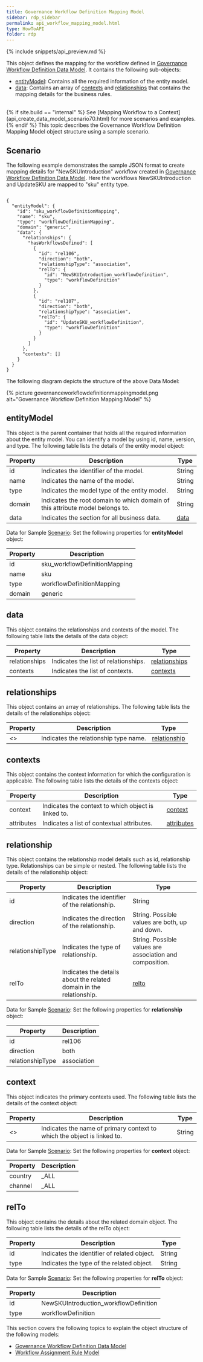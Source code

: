 ```yaml
---
title: Governance Workflow Definition Mapping Model
sidebar: rdp_sidebar
permalink: api_workflow_mapping_model.html
type: HowToAPI
folder: rdp
---
```


{% include snippets/api_preview.md %}

This object defines the mapping for the workflow defined in [Governance Workflow Definition Data Model](api_workflow_defn_data_model.html). It contains the following sub-objects:
* [entityModel](#entitymodel): Contains all the required information of the entity model.
* [data](#data): Contains an array of [contexts](#contexts) and [relationships](#relationships) that contains the mapping details for the business rules.

<br>
{% if site.build == "internal" %}
See [Mapping Workflow to a Context](api_create_data_model_scenario70.html) for more scenarios and examples.{% endif %} This topic describes the Governance Workflow Definition Mapping Model object structure using a sample scenario.

## Scenario 

The following example demonstrates the sample JSON format to create mapping details for "NewSKUIntroduction" workflow created in [Governance Workflow Definition Data Model](api_workflow_defn_data_model.html). Here the workflows NewSKUIntroduction and UpdateSKU are mapped to "sku" entity type.

<pre><code>
{
  "entityModel": {
    "id": "sku_workflowDefinitionMapping",
    "name": "sku",
    "type": "workflowDefinitionMapping",
    "domain": "generic",
    "data": {
      "relationships": {
        "hasWorkflowsDefined": [
          {
            "id": "rel106",
            "direction": "both",
            "relationshipType": "association",
            "relTo": {
              "id": "NewSKUIntroduction_workflowDefinition",
              "type": "workflowDefinition"
            }
          },
          {
            "id": "rel107",
            "direction": "both",
            "relationshipType": "association",
            "relTo": {
              "id": "UpdateSKU_workflowDefinition",
              "type": "workflowDefinition"
            }
          }
        ]
      },
      "contexts": []
    }
  }
}
</code></pre>

The following diagram depicts the structure of the above Data Model:

{% picture governanceworkflowdefinitionmappingmodel.png alt="Governance Workflow Definition Mapping Model" %}

## entityModel

This object is the parent container that holds all the required information about the entity model. You can identify a model by using id, name, version, and type. The following table lists the details of the entity model object:

| Property | Description | Type | 
|----------|-------------|------|
| id | Indicates the identifier of the model. | String |
| name | Indicates the name of the model. | String | 
| type | Indicates the model type of the entity model. | String |
| domain | Indicates the root domain to which domain of this attribute model belongs to. | String | 
| data | Indicates the section for all business data. | [data](#data) |

Data for Sample [Scenario](#scenario): Set the following properties for **entityModel** object:

| Property | Description | 
|----------|-------------|
| id | sku_workflowDefinitionMapping |
| name | sku |
| type | workflowDefinitionMapping |
| domain | generic |

## data

This object contains the relationships and contexts of the model. The following table lists the details of the data object:

| Property | Description | Type | 
|----------|-------------|------|
| relationships | Indicates the list of relationships. | [relationships](#relationships) |
| contexts | Indicates the list of contexts. | [contexts](#contexts) |

## relationships

This object contains an array of relationships. The following table lists the details of the relationships object:

| Property | Description | Type | 
|----------|-------------|------|
| <<RelName>> | Indicates the relationship type name. | [relationship](#relationship) |

## contexts 

This object contains the context information for which the configuration is applicable. The following table lists the details of the contexts object:

| Property | Description | Type | 
|----------|-------------|------|
| context | Indicates the context to which object is linked to. | [context](#context) |
| attributes | Indicates a list of contextual attributes. | [attributes](#attributes) |

## relationship
 
This object contains the relationship model details such as id, relationship type. Relationships can be simple or nested. The following table lists the details of the relationship object:

| Property | Description | Type | 
|----------|-------------|------|
| id | Indicates the identifier of the relationship. |  String |
| direction | Indicates the direction of the relationship. |  String. Possible values are both, up and down. | 
| relationshipType | Indicates the type of relationship. | String. Possible values are association and composition. | 
| relTo | Indicates the details about the related domain in the relationship. | [relto](#relto) |

Data for Sample [Scenario](#scenario): Set the following properties for **relationship** object:

| Property | Description | 
|----------|-------------|
| id | rel106 |
| direction | both |
| relationshipType | association |

## context

This object indicates the primary contexts used. The following table lists the details of the context object:

| Property | Description | Type | 
|----------|-------------|------|
| <<primarycontext>> | Indicates the name of primary context to which the object is linked to. | String | 

Data for Sample [Scenario](#scenario): Set the following properties for **context** object:

| Property | Description | 
|----------|-------------|
| country | _ALL |
| channel | _ALL |


## relTo

This object contains the details about the related domain object. The following table lists the details of the relTo object:

| Property | Description | Type | 
|----------|-------------|------|
| id | Indicates the identifier of related object. | String | 
| type | Indicates the type of the related object. | String | 

Data for Sample [Scenario](#scenario): Set the following properties for **relTo** object:

| Property | Description | 
|----------|-------------|
| id | NewSKUIntroduction_workflowDefinition |
| type | workflowDefinition |

This section covers the following topics to explain the object structure of the following models:

* [Governance Workflow Definition Data Model](api_workflow_defn_data_model.html)
* [Workflow Assignment Rule Model](api_workflow_assignment_rule_model.html)